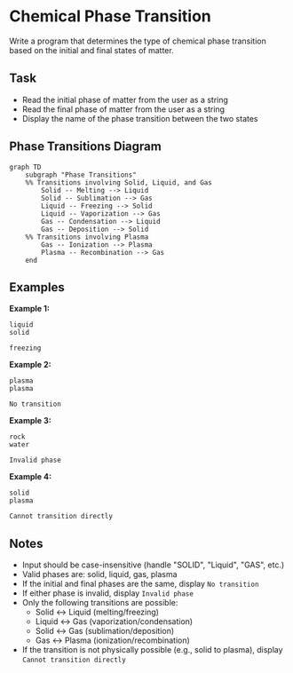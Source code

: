 # Chemical Phase Transition

Write a program that determines the type of chemical phase transition based on the initial and final states of matter.

## Task

- Read the initial phase of matter from the user as a string
- Read the final phase of matter from the user as a string
- Display the name of the phase transition between the two states

## Phase Transitions Diagram

```mermaid
graph TD
    subgraph "Phase Transitions"
    %% Transitions involving Solid, Liquid, and Gas
        Solid -- Melting --> Liquid
        Solid -- Sublimation --> Gas
        Liquid -- Freezing --> Solid
        Liquid -- Vaporization --> Gas
        Gas -- Condensation --> Liquid
        Gas -- Deposition --> Solid
    %% Transitions involving Plasma
        Gas -- Ionization --> Plasma
        Plasma -- Recombination --> Gas
    end
```

## Examples

**Example 1:**

```
liquid
solid
```
```
freezing
```

**Example 2:**
```
plasma
plasma
```
```
No transition
```

**Example 3:**
```
rock
water
```
```
Invalid phase
```

**Example 4:**
```
solid
plasma
```
```
Cannot transition directly
```

## Notes

- Input should be case-insensitive (handle "SOLID", "Liquid", "GAS", etc.)
- Valid phases are: solid, liquid, gas, plasma
- If the initial and final phases are the same, display `No transition`
- If either phase is invalid, display `Invalid phase`
- Only the following transitions are possible:
    - Solid ↔ Liquid (melting/freezing)
    - Liquid ↔ Gas (vaporization/condensation)
    - Solid ↔ Gas (sublimation/deposition)
    - Gas ↔ Plasma (ionization/recombination)
- If the transition is not physically possible (e.g., solid to plasma), display `Cannot transition directly`
